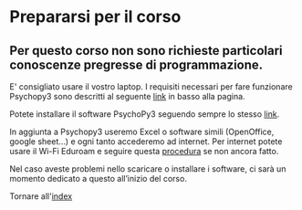 # Prepararsi per il corso

## Per questo corso non sono richieste particolari conoscenze pregresse di programmazione.

E' consigliato usare il vostro laptop. I requisiti necessari per fare funzionare Psychopy3 sono descritti al seguente [link](https://www.psychopy.org/download.html) in basso alla pagina. 

Potete installare il software PsychoPy3 seguendo sempre lo stesso [link](https://www.psychopy.org/download.html). 

In aggiunta a Psychopy3 useremo Excel o software simili (OpenOffice, google sheet…) e ogni tanto accederemo ad internet. 
Per internet potete usare il Wi-Fi Eduroam e seguire questa [procedura](https://www.unipd.it/eduroam) se non ancora fatto.

Nel caso aveste problemi nello scaricare o installare i software, ci sarà un momento dedicato a questo all’inizio del corso.


Tornare all'[index](index.md)
